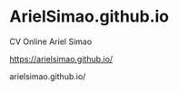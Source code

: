 # ArielSimao.github.io

CV Online Ariel Simao

https://arielsimao.github.io/

arielsimao.github.io/
